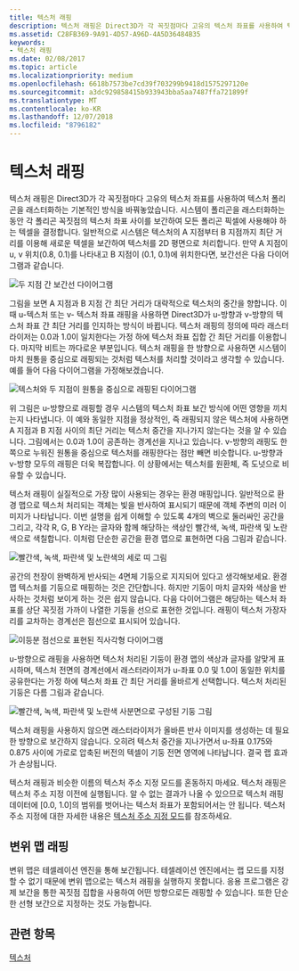 ```yaml
---
title: 텍스처 래핑
description: 텍스처 래핑은 Direct3D가 각 꼭짓점마다 고유의 텍스처 좌표를 사용하여 텍스처 폴리곤을 래스터화하는 기본적인 방식을 바꿔놓았습니다.
ms.assetid: C28FB369-9A91-4D57-A96D-4A5D36484B35
keywords:
- 텍스처 래핑
ms.date: 02/08/2017
ms.topic: article
ms.localizationpriority: medium
ms.openlocfilehash: 6618b7573be7cd39f703299b9418d1575297120e
ms.sourcegitcommit: a3dc929858415b933943bba5aa7487ffa721899f
ms.translationtype: MT
ms.contentlocale: ko-KR
ms.lasthandoff: 12/07/2018
ms.locfileid: "8796182"
---
```

# <a name="texture-wrapping"></a>텍스처 래핑


텍스처 래핑은 Direct3D가 각 꼭짓점마다 고유의 텍스처 좌표를 사용하여 텍스처 폴리곤을 래스터화하는 기본적인 방식을 바꿔놓았습니다. 시스템이 폴리곤을 래스터화하는 동안 각 폴리곤 꼭짓점의 텍스처 좌표 사이를 보간하여 모든 폴리곤 픽셀에 사용해야 하는 텍셀을 결정합니다. 일반적으로 시스템은 텍스처의 A 지점부터 B 지점까지 최단 거리를 이용해 새로운 텍셀을 보간하여 텍스처를 2D 평면으로 처리합니다. 만약 A 지점이 u, v 위치(0.8, 0.1)를 나타내고 B 지점이 (0.1, 0.1)에 위치한다면, 보간선은 다음 다이어그램과 같습니다.

![두 지점 간 보간선 다이어그램](images/interp1.png)

그림을 보면 A 지점과 B 지점 간 최단 거리가 대략적으로 텍스처의 중간을 향합니다. 이때 u-텍스처 또는 v- 텍스처 좌표 래핑을 사용하면 Direct3D가 u-방향과 v-방향의 텍스처 좌표 간 최단 거리를 인지하는 방식이 바뀝니다. 텍스처 래핑의 정의에 따라 래스터라이저는 0.0과 1.0이 일치한다는 가정 하에 텍스처 좌표 집합 간 최단 거리를 이용합니다. 마지막 비트는 까다로운 부분입니다. 텍스처 래핑을 한 방향으로 사용하면 시스템이 마치 원통을 중심으로 래핑되는 것처럼 텍스처를 처리할 것이라고 생각할 수 있습니다. 예를 들어 다음 다이어그램을 가정해보겠습니다.

![텍스처와 두 지점이 원통을 중심으로 래핑된 다이어그램](images/interp2.png)

위 그림은 u-방향으로 래핑할 경우 시스템의 텍스처 좌표 보간 방식에 어떤 영향을 끼치는지 나타냅니다. 이 예와 동일한 지점을 정상적인, 즉 래핑되지 않은 텍스처에 사용하면 A 지점과 B 지점 사이의 최단 거리는 텍스처 중간을 지나가지 않는다는 것을 알 수 있습니다. 그림에서는 0.0과 1.0이 공존하는 경계선을 지나고 있습니다. v-방향의 래핑도 한쪽으로 누워진 원통을 중심으로 텍스처를 래핑한다는 점만 빼면 비슷합니다. u-방향과 v-방향 모두의 래핑은 더욱 복잡합니다. 이 상황에서는 텍스처를 원환체, 즉 도넛으로 비유할 수 있습니다.

텍스처 래핑이 실질적으로 가장 많이 사용되는 경우는 환경 매핑입니다. 일반적으로 환경 맵으로 텍스처 처리되는 객체는 빛을 반사하여 표시되기 때문에 객체 주변의 미러 이미지가 나타납니다. 이번 설명을 쉽게 이해할 수 있도록 4개의 벽으로 둘러싸인 공간을 그리고, 각각 R, G, B Y라는 글자와 함께 해당하는 색상인 빨간색, 녹색, 파란색 및 노란색으로 색칠합니다. 이처럼 단순한 공간을 환경 맵으로 표현하면 다음 그림과 같습니다.

![빨간색, 녹색, 파란색 및 노란색의 세로 띠 그림](images/envmap.png)

공간의 천장이 완벽하게 반사되는 4면체 기둥으로 지지되어 있다고 생각해보세요. 환경 맵 텍스처를 기둥으로 매핑하는 것은 간단합니다. 하지만 기둥이 마치 글자와 색상을 반사하는 것처럼 보이게 하는 것은 쉽지 않습니다. 다음 다이어그램은 해당하는 텍스처 좌표를 상단 꼭짓점 가까이 나열한 기둥을 선으로 표현한 것입니다. 래핑이 텍스처 가장자리를 교차하는 경계선은 점선으로 표시되어 있습니다.

![이등분 점선으로 표현된 직사각형 다이어그램](images/seam.png)

u-방향으로 래핑을 사용하면 텍스처 처리된 기둥이 환경 맵의 색상과 글자를 알맞게 표시하며, 텍스처 전면의 경계선에서 래스터라이저가 u-좌표 0.0 및 1.0이 동일한 위치를 공유한다는 가정 하에 텍스처 좌표 간 최단 거리를 올바르게 선택합니다. 텍스처 처리된 기둥은 다름 그림과 같습니다.

![빨간색, 녹색, 파란색 및 노란색 사분면으로 구성된 기둥 그림](images/tex-seam.png)

텍스처 래핑을 사용하지 않으면 래스터라이저가 올바른 반사 이미지를 생성하는 데 필요한 방향으로 보간하지 않습니다. 오히려 텍스처 중간을 지나가면서 u-좌표 0.175와 0.875 사이에 가로로 압축된 버전의 텍셀이 기둥 전면 영역에 나타납니다. 결국 랩 효과가 손상됩니다.

텍스처 래핑과 비슷한 이름의 텍스처 주소 지정 모드를 혼동하지 마세요. 텍스처 래핑은 텍스처 주소 지정 이전에 실행됩니다. 알 수 없는 결과가 나올 수 있으므로 텍스처 래핑 데이터에 \[0.0, 1.0\]의 범위를 벗어나는 텍스처 좌표가 포함되어서는 안 됩니다. 텍스처 주소 지정에 대한 자세한 내용은 [텍스처 주소 지정 모드](texture-addressing-modes.md)를 참조하세요.

## <a name="span-iddisplacementmapwrappingspanspan-iddisplacementmapwrappingspanspan-iddisplacementmapwrappingspandisplacement-map-wrapping"></a><span id="Displacement_Map_Wrapping"></span><span id="displacement_map_wrapping"></span><span id="DISPLACEMENT_MAP_WRAPPING"></span>변위 맵 래핑


변위 맵은 테셀레이션 엔진을 통해 보간됩니다. 테셀레이션 엔진에서는 랩 모드를 지정할 수 없기 때문에 변위 맵으로는 텍스처 래핑을 실행하지 못합니다. 응용 프로그램은 강제 보간을 통한 꼭짓점 집합을 사용하여 어떤 방향으로든 래핑할 수 있습니다. 또한 단순한 선형 보간으로 지정하는 것도 가능합니다.

## <a name="span-idrelated-topicsspanrelated-topics"></a><span id="related-topics"></span>관련 항목


[텍스처](textures.md)

 

 




